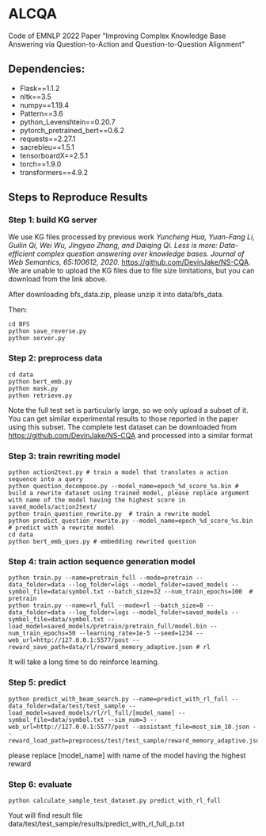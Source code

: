 # ALCQA
Code of EMNLP 2022 Paper "Improving Complex Knowledge Base Answering via Question-to-Action and Question-to-Question Alignment"

## Dependencies:
- Flask==1.1.2
- nltk==3.5
- numpy==1.19.4
- Pattern==3.6
- python_Levenshtein==0.20.7
- pytorch_pretrained_bert==0.6.2
- requests==2.27.1
- sacrebleu==1.5.1
- tensorboardX==2.5.1
- torch==1.9.0
- transformers==4.9.2


## Steps to Reproduce Results

### Step 1: build KG server

We use KG files processed by previous work *Yuncheng Hua, Yuan-Fang Li, Guilin Qi, Wei Wu, Jingyao Zhang, and Daiqing Qi. Less is more: Data-efficient complex question answering over knowledge bases. Journal of Web Semantics, 65:100612, 2020.* https://github.com/DevinJake/NS-CQA. 
We are unable to upload the KG files due to file size limitations, but you can download from the link above.

After downloading bfs_data.zip, please unzip it into data/bfs_data.

Then:
```
cd BFS
python save_reverse.py 
python server.py
```

### Step 2: preprocess data
```
cd data
python bert_emb.py
python mask.py
python retrieve.py
```
Note the full test set is particularly large, so we only upload a subset of it. You can get similar experimental results to those reported in the paper using this subset. The complete test dataset can be downloaded from https://github.com/DevinJake/NS-CQA and processed into a similar format

### Step 3: train rewriting model
``` 
python action2text.py # train a model that translates a action sequence into a query
python question_decompose.py --model_name=epoch_%d_score_%s.bin # build a rewrite dataset using trained model, please replace argument with name of the model having the highest score in saved_models/action2text/
python train_question_rewrite.py  # train a rewrite model
python predict_question_rewrite.py --model_name=epoch_%d_score_%s.bin # predict with a rewrite model
cd data
python bert_emb_ques.py # embedding rewrited question
```

### Step 4: train action sequence generation model
```
python train.py --name=pretrain_full --mode=pretrain --data_folder=data --log_folder=logs --model_folder=saved_models --symbol_file=data/symbol.txt --batch_size=32 --num_train_epochs=100  # pretrain
python train.py --name=rl_full --mode=rl --batch_size=8 --data_folder=data --log_folder=logs --model_folder=saved_models --symbol_file=data/symbol.txt --load_model=saved_models/pretrain/pretrain_full/model.bin --num_train_epochs=50 --learning_rate=1e-5 --seed=1234 --web_url=http://127.0.0.1:5577/post --reward_save_path=data/rl/reward_memory_adaptive.json # rl
```
It will take a long time to do reinforce learning.

### Step 5: predict
```
python predict_with_beam_search.py --name=predict_with_rl_full --data_folder=data/test/test_sample --load_model=saved_models/rl/rl_full/[model_name] --symbol_file=data/symbol.txt --sim_num=3 --web_url=http://127.0.0.1:5577/post --assistant_file=most_sim_10.json --reward_load_path=preprocess/test/test_sample/reward_memory_adaptive.json
```
please replace [model_name] with name of the model having the highest reward

### Step 6: evaluate
```
python calculate_sample_test_dataset.py predict_with_rl_full
```
Yout will find result file  data/test/test_sample/results/predict_with_rl_full_p.txt 
